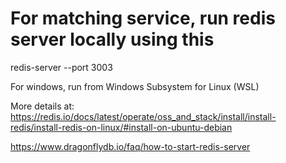 # For matching service, run redis server locally using this
redis-server --port 3003        


For windows, run from Windows Subsystem for Linux (WSL)

More details at:
https://redis.io/docs/latest/operate/oss_and_stack/install/install-redis/install-redis-on-linux/#install-on-ubuntu-debian

https://www.dragonflydb.io/faq/how-to-start-redis-server